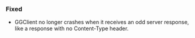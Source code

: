 ### Fixed

- GGClient no longer crashes when it receives an odd server response, like a response with no Content-Type header.
